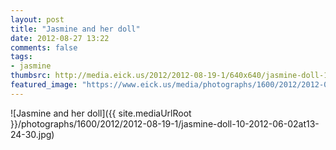 ```yaml
---
layout: post
title: "Jasmine and her doll"
date: 2012-08-27 13:22
comments: false
tags: 
- jasmine
thumbsrc: http://media.eick.us/2012/2012-08-19-1/640x640/jasmine-doll-10-2012-06-02at13-24-30.jpg 
featured_image: "https://www.eick.us/media/photographs/1600/2012/2012-08-19-1/jasmine-doll-10-2012-06-02at13-24-30.jpg"
---
```


![Jasmine and her doll]({{ site.mediaUrlRoot }}/photographs/1600/2012/2012-08-19-1/jasmine-doll-10-2012-06-02at13-24-30.jpg)


